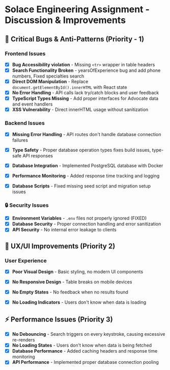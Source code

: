 # Solace Engineering Assignment - Discussion & Improvements
## 🚨 Critical Bugs & Anti-Patterns (Priority - 1)
### Frontend Issues
- [x] **Bug Accessibility violation** - Missing `<tr>` wrapper in table headers
- [x] **Search Functionality Broken** - yearsOfExperience bug and add phone numbers, Fixed specialties search
- [x] **Direct DOM Manipulation** - Replace `document.getElementById().innerHTML` with React state
- [x] **No Error Handling** - API calls lack try/catch blocks and user feedback
- [x] **TypeScript Types Missing** - Add proper interfaces for Advocate data and event handlers
- [X] **XSS Vulnerability** - Direct innerHTML usage without sanitization

### Backend Issues
- [x] **Missing Error Handling** - API routes don't handle database connection failures
- [x] **Type Safety** - Proper database operation types fixes build issues, type-safe API responses
- [x] **Database Integration** - Implemented PostgreSQL database with Docker
- [x] **Performance Monitoring** - Added response time tracking and logging
- [x] **Database Scripts** - Fixed missing seed script and migration setup issues


### 🔒 Security Issues

- [x] **Environment Variables** - `.env` files not properly ignored (FIXED)
- [x] **Database Security** - Proper connection handling and error sanitization
- [x] **API Security** - No internal error leakage to clients

## 🎨 UX/UI Improvements (Priority 2)

### User Experience
- [x] **Poor Visual Design** - Basic styling, no modern UI components
- [x] **No Responsive Design** - Table breaks on mobile devices
- [x] **No Empty States** - No feedback when no results found
- [x] **No Loading Indicators** - Users don't know when data is loading


## ⚡ Performance Issues (Priority 3)
- [x] **No Debouncing** - Search triggers on every keystroke, causing excessive re-renders
- [x] **No Loading States** - Users don't know when data is being fetched
- [x] **Database Performance** - Added caching headers and response time monitoring
- [x] **API Performance** - Implemented proper database connection pooling